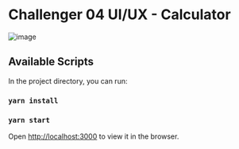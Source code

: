 # Challenger 04 UI/UX - Calculator

![image](https://user-images.githubusercontent.com/39266201/121051691-094a1480-c790-11eb-9c41-779f4bb7ee89.png)

## Available Scripts

In the project directory, you can run:

### `yarn install`
### `yarn start`

Open [http://localhost:3000](http://localhost:3000) to view it in the browser.
